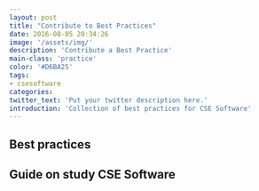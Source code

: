 ```yaml
---
layout: post
title: "Contribute to Best Practices"
date: 2016-08-05 20:34:26
image: '/assets/img/'
description: 'Contribute a Best Practice'
main-class: 'practice'
color: '#D6BA25'
tags:
- csesoftware
categories:
twitter_text: 'Put your twitter description here.'
introduction: 'Collection of best practices for CSE Software'
---
```


## Best practices

## Guide on study CSE Software
